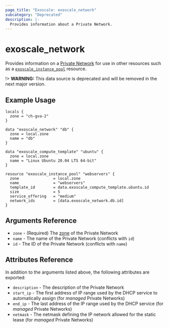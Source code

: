 ```yaml
---
page_title: "Exoscale: exoscale_network"
subcategory: "Deprecated"
description: |-
  Provides information about a Private Network.
---
```


# exoscale\_network

Provides information on a [Private Network][privnet-doc] for use in other resources such as a [`exoscale_instance_pool`][r-instance_pool] resource.

!> **WARNING:** This data source is deprecated and will be removed in the next major version.


## Example Usage

```hcl
locals {
  zone = "ch-gva-2"
}

data "exoscale_network" "db" {
  zone = local.zone
  name = "db"
}

data "exoscale_compute_template" "ubuntu" {
  zone = local.zone
  name = "Linux Ubuntu 20.04 LTS 64-bit"
}

resource "exoscale_instance_pool" "webservers" {
  zone               = local.zone
  name               = "webservers"
  template_id        = data.exoscale_compute_template.ubuntu.id
  size               = 5
  service_offering   = "medium"
  network_ids        = [data.exoscale_network.db.id]
}
```


## Arguments Reference

* `zone` - (Required) The [zone][zone] of the Private Network
* `name` - The name of the Private Network (conflicts with `id`)
* `id` - The ID of the Private Network (conflicts with `name`)



## Attributes Reference

In addition to the arguments listed above, the following attributes are exported:

* `description` - The description of the Private Network
* `start_ip` - The first address of IP range used by the DHCP service to automatically assign (for *managed* Private Networks)
* `end_ip` - The last address of the IP range used by the DHCP service (for *managed* Private Networks)
* `netmask` - The netmask defining the IP network allowed for the static lease (for *managed* Private Networks)


[r-instance_pool]: ../resources/instance_pool
[privnet-doc]: https://community.exoscale.com/documentation/compute/private-networks/
[zone]: https://www.exoscale.com/datacenters/

